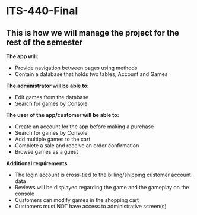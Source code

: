 # ITS-440-Final
This is how we will manage the project for the rest of the semester
-----------------------------------------------------------------------------------------------------------------------------------------------------------------------------------
**The app will:**

*    Provide navigation between pages using methods
*    Contain a database that holds two tables, Account and Games


**The administrator will be able to:**

*    Edit games from the database
*    Search for games by Console


**The user of the app/customer will be able to:**

*    Create an account for the app before making a purchase
*    Search for games by Console
*    Add multiple games to the cart
*    Complete a sale and receive an order confirmation
*    Browse games as a guest


**Additional requirements**

*   The login account is cross-tied to the billing/shipping customer account data
*   Reviews will be displayed regarding the game and the gameplay on the console
*   Customers can modify games in the shopping cart
*   Customers must NOT have access to administrative screen(s)
